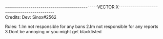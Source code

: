 -----------------------------------------------VECTOR X---------------------------------------------<br>
Credits:
  Dev: Sinox#2562
 
 Rules:
 1.Im not responsible for any bans
 2.Im not responsible for any reports
 3.Dont be annoying or you might get blacklisted
